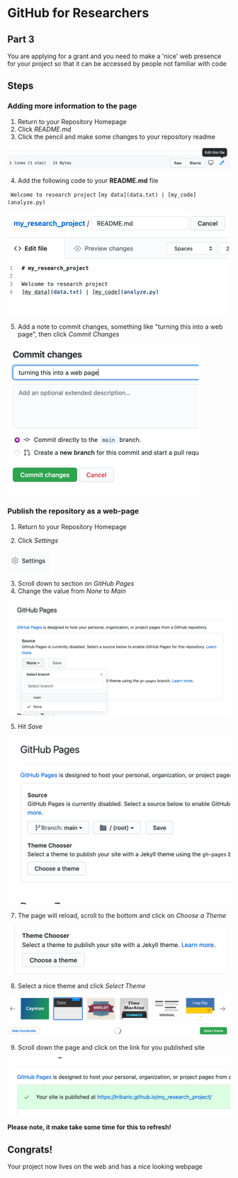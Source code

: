 # GitHub for Researchers

## Part 3

You are applying for a grant and you need to make a 'nice' web presence for your project so that it can be accessed by people not familiar with code

## Steps

### Adding more information to the page
1. Return to your Repository Homepage
2. Click *README.md*
3. Click the pencil and make some changes to your repository readme

<img src="./caps/p3_00.png" alt="steps" style="zoom:50%;" />



4. Add the following code to your **README.md** file

`` Welcome to research project``
``[my data](data.txt) | [my_code](analyze.py)``

<img src="./caps/p3_01.png" alt="steps" style="zoom:50%;" />

5. Add a note to commit changes, something like "turning this into a web page", then click *Commit Changes*

<img src="./caps/p3_02.png" alt="steps" style="zoom:50%;" />



### Publish the repository as a web-page
1. Return to your Repository Homepage


3. Click *Settings*

<img src="./caps/p3_03.png" alt="steps" style="zoom:50%;" />

3. Scroll down to section on *GitHub Pages*
4. Change the value from *None* to *Main*

<img src="./caps/p3_04.png" alt="steps" style="zoom:50%;" />

5. Hit *Save*

<img src="./caps/p3_05.png" alt="steps" style="zoom:50%;" />


7. The page will reload, scroll to the bottom and click on *Choose a Theme*

<img src="./caps/p3_06.png" alt="steps" style="zoom:50%;" />

8. Select a nice theme and click *Select Theme*

<img src="./caps/p3_07.png" alt="steps" style="zoom:50%;" />

9. Scroll down the page and click on the link for you published site

<img src="./caps/p3_08.png" alt="steps" style="zoom:50%;" />

**Please note, it make take some time for this to refresh!**

## Congrats!

Your project now lives on the web and has a nice looking webpage

